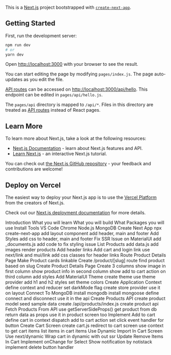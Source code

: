 This is a [Next.js](https://nextjs.org/) project bootstrapped with [`create-next-app`](https://github.com/vercel/next.js/tree/canary/packages/create-next-app).

## Getting Started

First, run the development server:

```bash
npm run dev
# or
yarn dev
```

Open [http://localhost:3000](http://localhost:3000) with your browser to see the result.

You can start editing the page by modifying `pages/index.js`. The page auto-updates as you edit the file.

[API routes](https://nextjs.org/docs/api-routes/introduction) can be accessed on [http://localhost:3000/api/hello](http://localhost:3000/api/hello). This endpoint can be edited in `pages/api/hello.js`.

The `pages/api` directory is mapped to `/api/*`. Files in this directory are treated as [API routes](https://nextjs.org/docs/api-routes/introduction) instead of React pages.

## Learn More

To learn more about Next.js, take a look at the following resources:

- [Next.js Documentation](https://nextjs.org/docs) - learn about Next.js features and API.
- [Learn Next.js](https://nextjs.org/learn) - an interactive Next.js tutorial.

You can check out [the Next.js GitHub repository](https://github.com/vercel/next.js/) - your feedback and contributions are welcome!

## Deploy on Vercel

The easiest way to deploy your Next.js app is to use the [Vercel Platform](https://vercel.com/new?utm_medium=default-template&filter=next.js&utm_source=create-next-app&utm_campaign=create-next-app-readme) from the creators of Next.js.

Check out our [Next.js deployment documentation](https://nextjs.org/docs/deployment) for more details.

Introduction
What you will learn
What you will build
What Packages you will use
Install Tools
VS Code
Chrome
Node.js
MongoDB
Create Next App
npx create-next-app
add layout component
add header, main and footer
Add Styles
add css to header, main and footer
Fix SSR Issue on MaterialUI
add \_documents.js
add code to fix styling issue
List Products
add data.js
add images
render products
Add header links
Add cart and login link
use next/link and mui/link
add css classes for header links
Route Product Details Page
Make Product cards linkable
Create /product/[slug] route
find product based on slug
Create Product Details Page
Create 3 columns
show image in first column
show product info in second column
show add to cart action on third column
add styles
Add MaterialUI Theme
create theme
use theme provider
add h1 and h2 styles
set theme colors
Create Application Context
define context and reducer
set darkMode flag
create store provider
use it on layout
Connect To MongoDB
install mongodb
install mongoose
define connect and disconnect
use it in the api
Create Products API
create product model
seed sample data
create /api/products/index.js
create product api
Fetch Products From API
use getServerSideProps()
get product from db
return data as props
use it in product screen too
Implement Add to cart
define cart in context
dispatch add to cart action
set click event handler for button
Create Cart Screen
create cart.js
redirect to cart screen
use context to get cart items
list items in cart items
Use Dynamic Import In Cart Screen
Use next/dynamic
Wrap cart in dynamic with out ssr
Update Remove Items In Cart
Implement onChange for Select
Show notification by notistack
implement delete button handler
